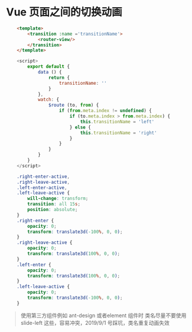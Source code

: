 <!--
 * @Description: 基于vue.js 官网动画改造
 * @Author: shingli
 * @Date: 2019-06-06 23:28:04
 * @LastEditTime: 2019-09-01 14:44:13
 * @LastEditors: Please set LastEditors
 -->

# Vue 页面之间的切换动画

```html
    <template>
        <transition :name ='transitionName'>
            <router-view/>
        </transition>
    </template>
```

```js
    <script>
        export default {
            data () {
                return {
                    transitionName: ''
                }
            },
            watch: {
                $route (to, from) {
                    if (from.meta.index != undefined) {
                        if (to.meta.index > from.meta.index) {
                            this.transitionName = 'left'
                        } else {
                            this.transitionName = 'right'
                        }
                    }
                }
            }
        }
    </script>
```

```css
    .right-enter-active,
    .right-leave-active,
    .left-enter-active,
    .left-leave-active {
        will-change: transform;
        transition: all 15s;
        position: absolute;
    }
    .right-enter {
        opacity: 0;
        transform: translate3d(-100%, 0, 0);
    }
    .right-leave-active {
        opacity: 0;
        transform: translate3d(100%, 0, 0);
    }
    .left-enter {
        opacity: 0;
        transform: translate3d(100%, 0, 0);
    }
    .left-leave-active {
        opacity: 0;
        transform: translate3d(-100%, 0, 0);
    }
```

> 使用第三方组件例如 ant-design 或者element 组件时 类名尽量不要使用 slide-left 这些，容易冲突，2019/9/1 号踩坑，类名重复动画失效
